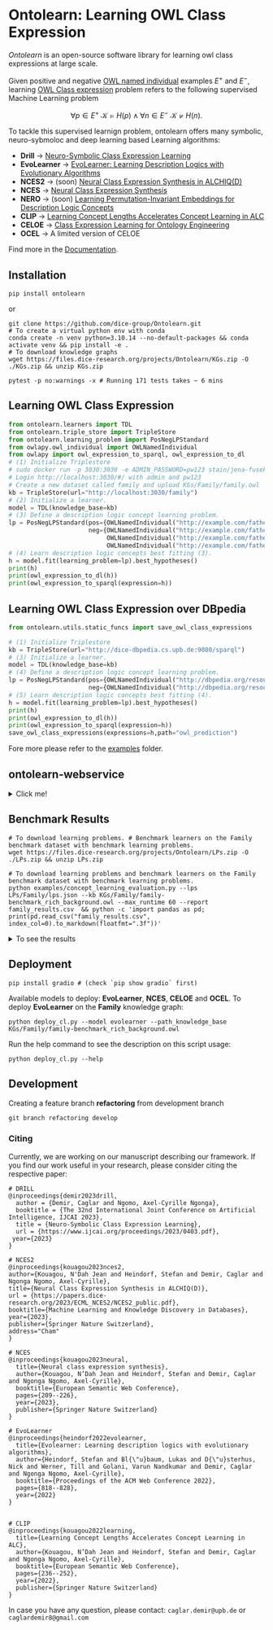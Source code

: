 # Ontolearn: Learning OWL Class Expression

*Ontolearn* is an open-source software library for learning owl class expressions at large scale.

Given positive and negative [OWL named individual](https://www.w3.org/TR/owl2-syntax/#Individuals) examples
$E^+$ and $E^-$, learning [OWL Class expression](https://www.w3.org/TR/owl2-syntax/#Class_Expressions) problem refers to the following supervised Machine Learning problem

$$\forall p \in E^+\ \mathcal{K} \models H(p) \wedge \forall n \in E^-\ \mathcal{K} \not \models H(n).$$

To tackle this supervised learnign problem, ontolearn offers many symbolic, neuro-sybmoloc and deep learning based Learning algorithms: 
- **Drill** &rarr; [Neuro-Symbolic Class Expression Learning](https://www.ijcai.org/proceedings/2023/0403.pdf)
- **EvoLearner** &rarr; [EvoLearner: Learning Description Logics with Evolutionary Algorithms](https://dl.acm.org/doi/abs/10.1145/3485447.3511925)
- **NCES2** &rarr; (soon) [Neural Class Expression Synthesis in ALCHIQ(D)](https://papers.dice-research.org/2023/ECML_NCES2/NCES2_public.pdf)
- **NCES** &rarr; [Neural Class Expression Synthesis](https://link.springer.com/chapter/10.1007/978-3-031-33455-9_13) 
- **NERO** &rarr; (soon) [Learning Permutation-Invariant Embeddings for Description Logic Concepts](https://link.springer.com/chapter/10.1007/978-3-031-30047-9_9)
- **CLIP** &rarr; [Learning Concept Lengths Accelerates Concept Learning in ALC](https://link.springer.com/chapter/10.1007/978-3-031-06981-9_14)
- **CELOE** &rarr; [Class Expression Learning for Ontology Engineering](https://www.sciencedirect.com/science/article/abs/pii/S1570826811000023)
- **OCEL** &rarr; A limited version of CELOE

Find more in the [Documentation](https://ontolearn-docs-dice-group.netlify.app/usage/01_introduction).

## Installation

```shell
pip install ontolearn 
```
or
```shell
git clone https://github.com/dice-group/Ontolearn.git 
# To create a virtual python env with conda 
conda create -n venv python=3.10.14 --no-default-packages && conda activate venv && pip install -e .
# To download knowledge graphs
wget https://files.dice-research.org/projects/Ontolearn/KGs.zip -O ./KGs.zip && unzip KGs.zip
```
```shell
pytest -p no:warnings -x # Running 171 tests takes ~ 6 mins
```

## Learning OWL Class Expression
```python
from ontolearn.learners import TDL
from ontolearn.triple_store import TripleStore
from ontolearn.learning_problem import PosNegLPStandard
from owlapy.owl_individual import OWLNamedIndividual
from owlapy import owl_expression_to_sparql, owl_expression_to_dl
# (1) Initialize Triplestore
# sudo docker run -p 3030:3030 -e ADMIN_PASSWORD=pw123 stain/jena-fuseki
# Login http://localhost:3030/#/ with admin and pw123
# Create a new dataset called family and upload KGs/Family/family.owl
kb = TripleStore(url="http://localhost:3030/family")
# (2) Initialize a learner.
model = TDL(knowledge_base=kb)
# (3) Define a description logic concept learning problem.
lp = PosNegLPStandard(pos={OWLNamedIndividual("http://example.com/father#stefan")},
                      neg={OWLNamedIndividual("http://example.com/father#heinz"),
                           OWLNamedIndividual("http://example.com/father#anna"),
                           OWLNamedIndividual("http://example.com/father#michelle")})
# (4) Learn description logic concepts best fitting (3).
h = model.fit(learning_problem=lp).best_hypotheses()
print(h)
print(owl_expression_to_dl(h))
print(owl_expression_to_sparql(expression=h))
```

## Learning OWL Class Expression over DBpedia
```python
from ontolearn.utils.static_funcs import save_owl_class_expressions

# (1) Initialize Triplestore
kb = TripleStore(url="http://dice-dbpedia.cs.upb.de:9080/sparql")
# (3) Initialize a learner.
model = TDL(knowledge_base=kb)
# (4) Define a description logic concept learning problem.
lp = PosNegLPStandard(pos={OWLNamedIndividual("http://dbpedia.org/resource/Angela_Merkel")},
                      neg={OWLNamedIndividual("http://dbpedia.org/resource/Barack_Obama")})
# (5) Learn description logic concepts best fitting (4).
h = model.fit(learning_problem=lp).best_hypotheses()
print(h)
print(owl_expression_to_dl(h))
print(owl_expression_to_sparql(expression=h))
save_owl_class_expressions(expressions=h,path="owl_prediction")
```

Fore more please refer to  the [examples](https://github.com/dice-group/Ontolearn/tree/develop/examples) folder.

## ontolearn-webservice 

<details><summary> Click me! </summary>

Load an RDF knowledge graph 
```shell
ontolearn-webservice --path_knowledge_base KGs/Mutagenesis/mutagenesis.owl
```
or launch a Tentris instance https://github.com/dice-group/tentris over Mutagenesis.
```shell
ontolearn-webservice --endpoint_triple_store http://0.0.0.0:9080/sparql
```
The below code trains DRILL with 6 randomly generated learning problems
provided that **path_to_pretrained_drill** does not lead to a directory containing pretrained DRILL.
Thereafter, trained DRILL is saved in the directory **path_to_pretrained_drill**.
Finally, trained DRILL will learn an OWL class expression.
```python
import json
import requests
with open(f"LPs/Mutagenesis/lps.json") as json_file:
    learning_problems = json.load(json_file)["problems"]
for str_target_concept, examples in learning_problems.items():
    response = requests.get('http://0.0.0.0:8000/cel',
                            headers={'accept': 'application/json', 'Content-Type': 'application/json'},
                            json={"pos": examples['positive_examples'],
                                  "neg": examples['negative_examples'],
                                  "model": "Drill",
                                  "path_embeddings": "mutagenesis_embeddings/Keci_entity_embeddings.csv",
                                  "path_to_pretrained_drill": "pretrained_drill",
                                  # if pretrained_drill exists, upload, otherwise train one and save it there
                                  "num_of_training_learning_problems": 2,
                                  "num_of_target_concepts": 3,
                                  "max_runtime": 60000,  # seconds
                                  "iter_bound": 1  # number of iterations/applied refinement opt.
                                  })
    print(response.json())  # {'Prediction': '∀ hasAtom.(¬Nitrogen-34)', 'F1': 0.7283582089552239, 'saved_prediction': 'Predictions.owl'}
```
TDL (a more scalable learner) can also be used as follows
```python
import json
import requests
with open(f"LPs/Mutagenesis/lps.json") as json_file:
    learning_problems = json.load(json_file)["problems"]
for str_target_concept, examples in learning_problems.items():
    response = requests.get('http://0.0.0.0:8000/cel',
                            headers={'accept': 'application/json', 'Content-Type': 'application/json'},
                            json={"pos": examples['positive_examples'],
                                  "neg": examples['negative_examples'],
                                  "model": "TDL"})
    print(response.json())
```


</details>

## Benchmark Results
```shell
# To download learning problems. # Benchmark learners on the Family benchmark dataset with benchmark learning problems.
wget https://files.dice-research.org/projects/Ontolearn/LPs.zip -O ./LPs.zip && unzip LPs.zip
```

```shell
# To download learning problems and benchmark learners on the Family benchmark dataset with benchmark learning problems.
python examples/concept_learning_evaluation.py --lps LPs/Family/lps.json --kb KGs/Family/family-benchmark_rich_background.owl --max_runtime 60 --report family_results.csv  && python -c 'import pandas as pd; print(pd.read_csv("family_results.csv", index_col=0).to_markdown(floatfmt=".3f"))'
```
<details> <summary> To see the results </summary>

Below, we report the average results of 5 runs.
Each model has 60 second to find a fitting answer. DRILL results are obtained by using F1 score as heuristic function.
Note that F1 scores denote the quality of the find/constructed concept w.r.t. E^+ and E^-.

### Family Benchmark Results

| LP                 |   Train-F1-OCEL |   Test-F1-OCEL |   RT-OCEL |   Train-F1-CELOE |   Test-F1-CELOE |   RT-CELOE |   Train-F1-Evo |   Test-F1-Evo |   RT-Evo |   Train-F1-DRILL |   Test-F1-DRILL |   RT-DRILL |   Train-F1-TDL |   Test-F1-TDL |   RT-TDL |   Train-F1-NCES |   Test-F1-NCES |   RT-NCES |   Train-F1-CLIP |   Test-F1-CLIP |   RT-CLIP |
|:-------------------|----------------:|---------------:|----------:|-----------------:|----------------:|-----------:|---------------:|--------------:|---------:|-----------------:|----------------:|-----------:|---------------:|--------------:|---------:|----------------:|---------------:|----------:|----------------:|---------------:|----------:|
| Aunt               |           0.848 |          0.637 |     9.206 |            0.918 |           0.855 |      9.206 |          0.996 |         0.969 |    3.390 |            0.886 |           0.799 |     60.243 |          0.971 |         0.949 |    6.366 |           0.721 |          0.635 |     0.552 |           0.899 |          0.891 |     5.763 |
| Brother            |           1.000 |          1.000 |     0.005 |            1.000 |           1.000 |      0.005 |          1.000 |         1.000 |    0.281 |            1.000 |           1.000 |      0.020 |          1.000 |         1.000 |    6.216 |           0.978 |          0.975 |     0.450 |           1.000 |          1.000 |     0.692 |
| Cousin             |           0.740 |          0.708 |     7.336 |            0.796 |           0.789 |      7.336 |          1.000 |         1.000 |    1.653 |            0.831 |           0.784 |     60.416 |          0.978 |         0.941 |    7.073 |           0.667 |          0.667 |     0.465 |           0.774 |          0.761 |     6.671 |
| Daughter           |           1.000 |          1.000 |     0.006 |            1.000 |           1.000 |      0.006 |          1.000 |         1.000 |    0.309 |            1.000 |           1.000 |      0.033 |          1.000 |         1.000 |    6.459 |           0.993 |          0.977 |     0.534 |           1.000 |          1.000 |     0.716 |
| Father             |           1.000 |          1.000 |     0.002 |            1.000 |           1.000 |      0.002 |          1.000 |         1.000 |    0.411 |            1.000 |           1.000 |      0.004 |          1.000 |         1.000 |    6.522 |           0.897 |          0.903 |     0.448 |           1.000 |          1.000 |     0.588 |
| Granddaughter      |           1.000 |          1.000 |     0.002 |            1.000 |           1.000 |      0.002 |          1.000 |         1.000 |    0.320 |            1.000 |           1.000 |      0.003 |          1.000 |         1.000 |    6.233 |           0.911 |          0.916 |     0.497 |           1.000 |          1.000 |     0.646 |
| Grandfather        |           1.000 |          1.000 |     0.002 |            1.000 |           1.000 |      0.002 |          1.000 |         1.000 |    0.314 |            1.000 |           1.000 |      0.003 |          1.000 |         1.000 |    6.185 |           0.743 |          0.717 |     0.518 |           1.000 |          1.000 |     0.721 |
| Grandgranddaughter |           1.000 |          1.000 |     0.004 |            1.000 |           1.000 |      0.004 |          1.000 |         1.000 |    0.293 |            1.000 |           1.000 |      0.002 |          1.000 |         1.000 |    5.858 |           0.837 |          0.840 |     0.518 |           1.000 |          1.000 |     0.710 |
| Grandgrandfather   |           1.000 |          1.000 |     0.668 |            1.000 |           1.000 |      0.668 |          1.000 |         1.000 |    0.341 |            1.000 |           1.000 |      0.243 |          0.951 |         0.947 |    5.915 |           0.759 |          0.677 |     0.511 |           1.000 |          1.000 |     1.964 |
| Grandgrandmother   |           1.000 |          1.000 |     0.381 |            1.000 |           1.000 |      0.381 |          1.000 |         1.000 |    0.258 |            1.000 |           1.000 |      0.243 |          0.944 |         0.947 |    5.918 |           0.721 |          0.687 |     0.498 |           0.997 |          1.000 |     2.620 |
| Grandgrandson      |           1.000 |          1.000 |     0.341 |            1.000 |           1.000 |      0.341 |          1.000 |         1.000 |    0.276 |            1.000 |           1.000 |      0.122 |          0.938 |         0.911 |    6.093 |           0.779 |          0.809 |     0.460 |           1.000 |          1.000 |     2.555 |
| Grandmother        |           1.000 |          1.000 |     0.002 |            1.000 |           1.000 |      0.002 |          1.000 |         1.000 |    0.385 |            1.000 |           1.000 |      0.003 |          1.000 |         1.000 |    6.135 |           0.762 |          0.725 |     0.480 |           1.000 |          1.000 |     0.628 |
| Grandson           |           1.000 |          1.000 |     0.002 |            1.000 |           1.000 |      0.002 |          1.000 |         1.000 |    0.299 |            1.000 |           1.000 |      0.003 |          1.000 |         1.000 |    6.301 |           0.896 |          0.903 |     0.552 |           1.000 |          1.000 |     0.765 |
| Mother             |           1.000 |          1.000 |     0.002 |            1.000 |           1.000 |      0.002 |          1.000 |         1.000 |    0.327 |            1.000 |           1.000 |      0.004 |          1.000 |         1.000 |    6.570 |           0.967 |          0.972 |     0.555 |           1.000 |          1.000 |     0.779 |
| PersonWithASibling |           1.000 |          1.000 |     0.002 |            1.000 |           1.000 |      0.002 |          1.000 |         1.000 |    0.377 |            0.737 |           0.725 |     60.194 |          1.000 |         1.000 |    6.548 |           0.927 |          0.928 |     0.648 |           1.000 |          1.000 |     0.999 |
| Sister             |           1.000 |          1.000 |     0.002 |            1.000 |           1.000 |      0.002 |          1.000 |         1.000 |    0.356 |            1.000 |           1.000 |      0.017 |          1.000 |         1.000 |    6.315 |           0.866 |          0.876 |     0.512 |           1.000 |          1.000 |     0.616 |
| Son                |           1.000 |          1.000 |     0.002 |            1.000 |           1.000 |      0.002 |          1.000 |         1.000 |    0.317 |            1.000 |           1.000 |      0.004 |          1.000 |         1.000 |    6.579 |           0.892 |          0.855 |     0.537 |           1.000 |          1.000 |     0.700 |
| Uncle              |           0.903 |          0.891 |    12.441 |            0.907 |           0.891 |     12.441 |          1.000 |         0.971 |    1.675 |            0.951 |           0.894 |     60.337 |          0.894 |         0.896 |    6.310 |           0.667 |          0.665 |     0.619 |           0.928 |          0.942 |     5.577 |


### Mutagenesis Benchmark Results
```shell
python examples/concept_learning_cv_evaluation.py --path_of_nces_embeddings NCESData/mutagenesis/embeddings/ConEx_entity_embeddings.csv --path_of_clip_embeddings CLIPData/mutagenesis/embeddings/ConEx_entity_embeddings.csv --folds 10 --kb KGs/Mutagenesis/mutagenesis.owl --lps LPs/Mutagenesis/lps.json --max_runtime 60 --report mutagenesis_results.csv && python -c 'import pandas as pd; print(pd.read_csv("mutagenesis_results.csv", index_col=0).to_markdown(floatfmt=".3f"))'
```
| LP       |   Train-F1-OCEL |   Test-F1-OCEL |   RT-OCEL |   Train-F1-CELOE |   Test-F1-CELOE |   RT-CELOE |   Train-F1-Evo |   Test-F1-Evo |   RT-Evo |   Train-F1-DRILL |   Test-F1-DRILL |   RT-DRILL |   Train-F1-TDL |   Test-F1-TDL |   RT-TDL |   Train-F1-NCES |   Test-F1-NCES |   RT-NCES |   Train-F1-CLIP |   Test-F1-CLIP |   RT-CLIP |
|:---------|----------------:|---------------:|----------:|-----------------:|----------------:|-----------:|---------------:|--------------:|---------:|-----------------:|----------------:|-----------:|---------------:|--------------:|---------:|----------------:|---------------:|----------:|----------------:|---------------:|----------:|
| NotKnown |           0.916 |          0.918 |    58.328 |            0.916 |           0.918 |     58.328 |          0.724 |         0.729 |   49.281 |            0.704 |           0.704 |     60.052 |          0.879 |         0.771 |    7.763 |           0.564 |          0.560 |     0.493 |           0.814 |          0.807 |     5.622 |

### Carcinogenesis Benchmark Results
```shell
python examples/concept_learning_cv_evaluation.py --path_of_nces_embeddings NCESData/carcinogenesis/embeddings/ConEx_entity_embeddings.csv --path_of_clip_embeddings CLIPData/carcinogenesis/embeddings/ConEx_entity_embeddings.csv --folds 10 --kb KGs/Carcinogenesis/carcinogenesis.owl --lps LPs/Carcinogenesis/lps.json --max_runtime 60 --report carcinogenesis_results.csv && python -c 'import pandas as pd; print(pd.read_csv("carcinogenesis_results.csv", index_col=0).to_markdown(floatfmt=".3f"))'
```

| LP       |   Train-F1-OCEL |   Test-F1-OCEL |   RT-OCEL |   Train-F1-CELOE |   Test-F1-CELOE |   RT-CELOE |   Train-F1-Evo |   Test-F1-Evo |   RT-Evo |   Train-F1-DRILL |   Test-F1-DRILL |   RT-DRILL |   Train-F1-TDL |   Test-F1-TDL |   RT-TDL |   Train-F1-NCES |   Test-F1-NCES |   RT-NCES |   Train-F1-CLIP |   Test-F1-CLIP |   RT-CLIP |
|:---------|----------------:|---------------:|----------:|-----------------:|----------------:|-----------:|---------------:|--------------:|---------:|-----------------:|----------------:|-----------:|---------------:|--------------:|---------:|----------------:|---------------:|----------:|----------------:|---------------:|----------:|
| NOTKNOWN |           0.738 |          0.711 |    42.936 |            0.740 |           0.701 |     42.936 |          0.744 |         0.733 |   63.465 |            0.705 |           0.704 |     60.069 |          0.879 |         0.682 |    7.260 |           0.415 |          0.396 |     1.911 |           0.720 |          0.700 |    85.037 |



Use `python examples/concept_learning_cv_evaluation.py` to apply stratified k-fold cross validation on learning problems. 

</details>

## Deployment 

```shell
pip install gradio # (check `pip show gradio` first)
```

Available models to deploy: **EvoLearner**, **NCES**, **CELOE** and **OCEL**.
To deploy **EvoLearner** on the **Family** knowledge graph:
```shell
python deploy_cl.py --model evolearner --path_knowledge_base KGs/Family/family-benchmark_rich_background.owl
```
Run the help command to see the description on this script usage:

```shell
python deploy_cl.py --help
```


## Development

Creating a feature branch **refactoring** from development branch

```shell
git branch refactoring develop
```

### Citing
Currently, we are working on our manuscript describing our framework. 
If you find our work useful in your research, please consider citing the respective paper:
```
# DRILL
@inproceedings{demir2023drill,
  author = {Demir, Caglar and Ngomo, Axel-Cyrille Ngonga},
  booktitle = {The 32nd International Joint Conference on Artificial Intelligence, IJCAI 2023},
  title = {Neuro-Symbolic Class Expression Learning},
  url = {https://www.ijcai.org/proceedings/2023/0403.pdf},
 year={2023}
}

# NCES2
@inproceedings{kouagou2023nces2,
author={Kouagou, N'Dah Jean and Heindorf, Stefan and Demir, Caglar and Ngonga Ngomo, Axel-Cyrille},
title={Neural Class Expression Synthesis in ALCHIQ(D)},
url = {https://papers.dice-research.org/2023/ECML_NCES2/NCES2_public.pdf},
booktitle={Machine Learning and Knowledge Discovery in Databases},
year={2023},
publisher={Springer Nature Switzerland},
address="Cham"
}

# NCES
@inproceedings{kouagou2023neural,
  title={Neural class expression synthesis},
  author={Kouagou, N’Dah Jean and Heindorf, Stefan and Demir, Caglar and Ngonga Ngomo, Axel-Cyrille},
  booktitle={European Semantic Web Conference},
  pages={209--226},
  year={2023},
  publisher={Springer Nature Switzerland}
}

# EvoLearner
@inproceedings{heindorf2022evolearner,
  title={Evolearner: Learning description logics with evolutionary algorithms},
  author={Heindorf, Stefan and Bl{\"u}baum, Lukas and D{\"u}sterhus, Nick and Werner, Till and Golani, Varun Nandkumar and Demir, Caglar and Ngonga Ngomo, Axel-Cyrille},
  booktitle={Proceedings of the ACM Web Conference 2022},
  pages={818--828},
  year={2022}
}


# CLIP
@inproceedings{kouagou2022learning,
  title={Learning Concept Lengths Accelerates Concept Learning in ALC},
  author={Kouagou, N’Dah Jean and Heindorf, Stefan and Demir, Caglar and Ngonga Ngomo, Axel-Cyrille},
  booktitle={European Semantic Web Conference},
  pages={236--252},
  year={2022},
  publisher={Springer Nature Switzerland}
}
```

In case you have any question, please contact: ```caglar.demir@upb.de``` or ```caglardemir8@gmail.com```
